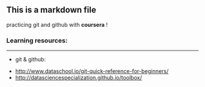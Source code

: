 ## This is a markdown file
practicing git and github with **coursera** !
### Learning resources:
----
* git & github:
 - http://www.dataschool.io/git-quick-reference-for-beginners/
 - http://datasciencespecialization.github.io/toolbox/